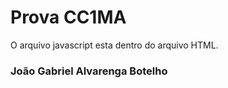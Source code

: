 # Prova CC1MA

O arquivo javascript esta dentro do arquivo HTML.

### João Gabriel Alvarenga Botelho
